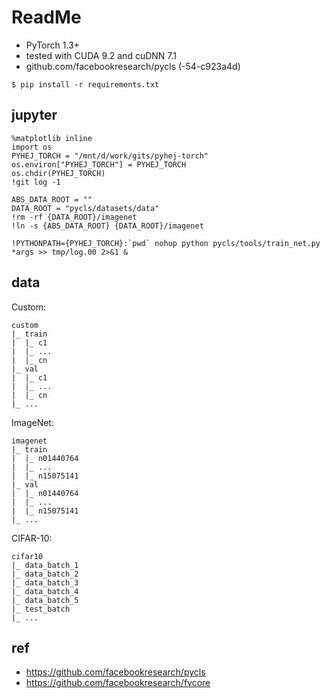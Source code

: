 # ReadMe
* PyTorch 1.3+
* tested with CUDA 9.2 and cuDNN 7.1
* github.com/facebookresearch/pycls (-54-c923a4d)

```
$ pip install -r requirements.txt
```

## jupyter
```
%matplotlib inline
import os
PYHEJ_TORCH = "/mnt/d/work/gits/pyhej-torch"
os.environ["PYHEJ_TORCH"] = PYHEJ_TORCH
os.chdir(PYHEJ_TORCH)
!git log -1

ABS_DATA_ROOT = ""
DATA_ROOT = "pycls/datasets/data"
!rm -rf {DATA_ROOT}/imagenet
!ln -s {ABS_DATA_ROOT} {DATA_ROOT}/imagenet

!PYTHONPATH={PYHEJ_TORCH}:`pwd` nohup python pycls/tools/train_net.py *args >> tmp/log.00 2>&1 &
```

## data
Custom:
```
custom
|_ train
|  |_ c1
|  |_ ...
|  |_ cn
|_ val
|  |_ c1
|  |_ ...
|  |_ cn
|_ ...
```

ImageNet:
```
imagenet
|_ train
|  |_ n01440764
|  |_ ...
|  |_ n15075141
|_ val
|  |_ n01440764
|  |_ ...
|  |_ n15075141
|_ ...
```

CIFAR-10:
```
cifar10
|_ data_batch_1
|_ data_batch_2
|_ data_batch_3
|_ data_batch_4
|_ data_batch_5
|_ test_batch
|_ ...
```

## ref
* https://github.com/facebookresearch/pycls
* https://github.com/facebookresearch/fvcore
